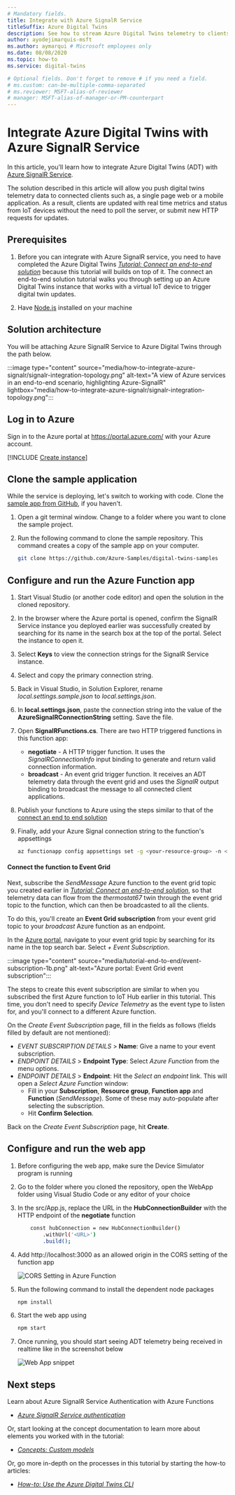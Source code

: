 ```yaml
---
# Mandatory fields.
title: Integrate with Azure SignalR Service
titleSuffix: Azure Digital Twins
description: See how to stream Azure Digital Twins telemetry to clients using Azure SignalR
author: ayodejimarquis-msft
ms.author: aymarqui # Microsoft employees only
ms.date: 08/08/2020
ms.topic: how-to
ms.service: digital-twins

# Optional fields. Don't forget to remove # if you need a field.
# ms.custom: can-be-multiple-comma-separated
# ms.reviewer: MSFT-alias-of-reviewer
# manager: MSFT-alias-of-manager-or-PM-counterpart
---
```


# Integrate Azure Digital Twins with Azure SignalR Service

In this article, you'll learn how to integrate Azure Digital Twins (ADT) with [Azure SignalR Service](../azure-signalr/signalr-overview.md).

The solution described in this article will allow you push digital twins telemetry data to connected clients such as, a single page web or a mobile application. As a result, clients are updated with real time metrics and status from IoT devices without the need to poll the server, or submit new HTTP requests for updates.

## Prerequisites

1. Before you can integrate with Azure SignalR service, you need to have completed the Azure Digital Twins [*Tutorial: Connect an end-to-end solution*](./tutorial-end-to-end.md) because this tutorial will builds on top of it. The connect an end-to-end solution tutorial walks you through setting up an Azure Digital Twins instance that works with a virtual IoT device to trigger digital twin updates.

1. Have [Node.js](https://nodejs.org/en/) installed on your machine

## Solution architecture

You will be attaching Azure SignalR Service to Azure Digital Twins through the path below.

:::image type="content" source="media/how-to-integrate-azure-signalr/signalr-integration-topology.png" alt-text="A view of Azure services in an end-to-end scenario, highlighting Azure-SignalR" lightbox="media/how-to-integrate-azure-signalr/signalr-integration-topology.png":::

## Log in to Azure

Sign in to the Azure portal at <https://portal.azure.com/> with your Azure account.

[!INCLUDE [Create instance](../azure-signalr/includes/signalr-quickstart-create-instance.md)]

## Clone the sample application

While the service is deploying, let's switch to working with code. Clone the [sample app from GitHub](https://github.com/Azure-Samples/digital-twins-samples), if you haven't.

1. Open a git terminal window. Change to a folder where you want to clone the sample project.

1. Run the following command to clone the sample repository. This command creates a copy of the sample app on your computer.

    ```bash
    git clone https://github.com/Azure-Samples/digital-twins-samples
    ```

## Configure and run the Azure Function app

1. Start Visual Studio (or another code editor) and open the solution in the cloned repository.

1. In the browser where the Azure portal is opened, confirm the SignalR Service instance you deployed earlier was successfully created by searching for its name in the search box at the top of the portal. Select the instance to open it.

1. Select **Keys** to view the connection strings for the SignalR Service instance.

1. Select and copy the primary connection string.

1. Back in Visual Studio, in Solution Explorer, rename *local.settings.sample.json* to *local.settings.json*.

1. In **local.settings.json**, paste the connection string into the value of the **AzureSignalRConnectionString** setting. Save the file.

1. Open **SignalRFunctions.cs**. There are two HTTP triggered functions in this function app:

    - **negotiate** - A HTTP trigger function. It uses the *SignalRConnectionInfo* input binding to generate and return valid connection information.
    - **broadcast** - An event grid trigger function. It receives an ADT telemetry data through the event grid and uses the *SignalR* output binding to broadcast the message to all connected client applications.



1. Publish your functions to Azure using the steps similar to that of the [connect an end to end solution](https://docs.microsoft.com/en-us/azure/digital-twins/tutorial-end-to-end#publish-the-app)

1. Finally, add your Azure Signal connection string to the function's appsettings
 
    ```bash
    az functionapp config appsettings set -g <your-resource-group> -n <your-App-Service-(function-app)-name> --settings "AzureSignalRConnectionString=<your-Azure-SignalR-ConnectionString>"
    ```

#### Connect the function to Event Grid
Next, subscribe the *SendMessage* Azure function to the event grid topic you created earlier in [*Tutorial: Connect an end-to-end solution*](./tutorial-end-to-end.md), so that telemetry data can flow from the *thermostat67* twin through the event grid topic to the function, which can then be broadcasted to all the clients.

To do this, you'll create an **Event Grid subscription** from your event grid topic to your *broadcast* Azure function as an endpoint.

In the [Azure portal](https://portal.azure.com/), navigate to your event grid topic by searching for its name in the top search bar. Select *+ Event Subscription*.

:::image type="content" source="media/tutorial-end-to-end/event-subscription-1b.png" alt-text="Azure portal: Event Grid event subscription":::

The steps to create this event subscription are similar to when you subscribed the first Azure function to IoT Hub earlier in this tutorial. This time, you don't need to specify *Device Telemetry* as the event type to listen for, and you'll connect to a different Azure function.

On the *Create Event Subscription* page, fill in the fields as follows (fields filled by default are not mentioned):
* *EVENT SUBSCRIPTION DETAILS* > **Name**: Give a name to your event subscription.
* *ENDPOINT DETAILS* > **Endpoint Type**: Select *Azure Function* from the menu options.
* *ENDPOINT DETAILS* > **Endpoint**: Hit the *Select an endpoint* link. This will open a *Select Azure Function* window:
    - Fill in your **Subscription**, **Resource group**, **Function app** and **Function** (*SendMessage*). Some of these may auto-populate after selecting the subscription.
    - Hit **Confirm Selection**.

Back on the *Create Event Subscription* page, hit **Create**.

## Configure and run the web app
1. Before configuring the web app, make sure the Device Simulator program is running

1. Go to the folder where you cloned the repository, open the WebApp folder using Visual Studio Code or any editor of your choice

1. In the src/App.js, replace the URL in the **HubConnectionBuilder** with the HTTP endpoint of the **negotiate** function

    ```bash
        const hubConnection = new HubConnectionBuilder()
            .withUrl('<URL>')
            .build();
    ```

1. Add http://localhost:3000 as an allowed origin in the CORS setting of the function app

    ![CORS Setting in Azure Function](media/how-to-integrate-azure-signalr/cors-setting-azurefunction.png)

1. Run the following command to install the dependent node packages

    ```bash
    npm install
    ```

1. Start the web app using

    ```bash
    npm start
    ```

1. Once running, you should start seeing ADT telemetry being received in realtime like in the screenshot below

    ![Web App snippet](media/how-to-integrate-azure-signalr/signalr-webapp-output.png)
   
## Next steps

Learn about Azure SignalR Service Authentication with Azure Functions
* [*Azure SignalR Service authentication*](https://docs.microsoft.com/en-us/azure/azure-signalr/signalr-tutorial-authenticate-azure-functions)

Or, start looking at the concept documentation to learn more about elements you worked with in the tutorial:
* [*Concepts: Custom models*](concepts-models.md)

Or, go more in-depth on the processes in this tutorial by starting the how-to articles:
* [*How-to: Use the Azure Digital Twins CLI*](how-to-use-cli.md)

